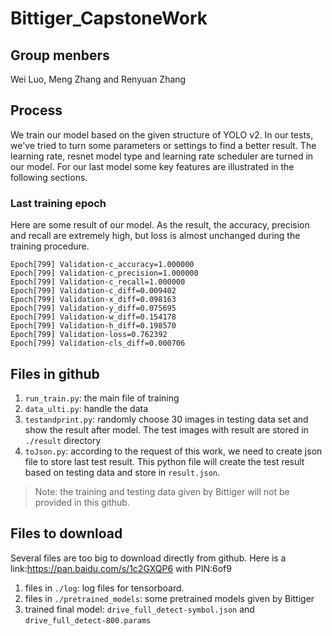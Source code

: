 # Bittiger_CapstoneWork

## Group menbers
Wei Luo, Meng Zhang and Renyuan Zhang

## Process
We train our model based on the given structure of YOLO v2. In our tests, we've tried to turn some parameters or settings to find a better result. The learning rate, resnet model type and learning rate scheduler are turned in our model. For our last model some key features are illustrated in the following sections.

### Last training epoch 
Here are some result of our model. As the result, the accuracy, precision and recall are extremely high, but loss is almost unchanged during the training procedure.  

```text
Epoch[799] Validation-c_accuracy=1.000000
Epoch[799] Validation-c_precision=1.000000
Epoch[799] Validation-c_recall=1.000000
Epoch[799] Validation-c_diff=0.009402
Epoch[799] Validation-x_diff=0.098163
Epoch[799] Validation-y_diff=0.075695
Epoch[799] Validation-w_diff=0.154178
Epoch[799] Validation-h_diff=0.198570
Epoch[799] Validation-loss=0.762392
Epoch[799] Validation-cls_diff=0.000706
```

## Files in github
1. ``run_train.py``: the main file of training
2. ``data_ulti.py``: handle the data
3. ``testandprint.py``: randomly choose 30 images in testing data set and show the result after model. The test images with result are stored in ``./result`` directory
4. ``toJson.py``: according to the request of this work, we need to create json file to store last test result. This python file will create the test result based on testing data and store in ``result.json``. 

> Note: the training and testing data given by Bittiger will not be provided in this github.
> 

## Files to download
Several files are too big to download directly from github. Here is a link:https://pan.baidu.com/s/1c2GXQP6 with PIN:6of9
1. files in ``./log``: log files for tensorboard. 
2. files in ``./pretrained_models``: some pretrained models given by Bittiger
3. trained final model: ``drive_full_detect-symbol.json`` and ``drive_full_detect-800.params``